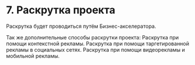 # 7. Раскрутка проекта
Раскрутка будет проводиться путём Бизнес-акселератора.

Так же дополнительные способы раскрутки проекта:
Раскрутка при помощи контекстной рекламы.
Раскрутка при помощи таргетированной рекламы в социальных сетях.
Раскрутка при помощи видеорекламы и мобильной рекламы.
